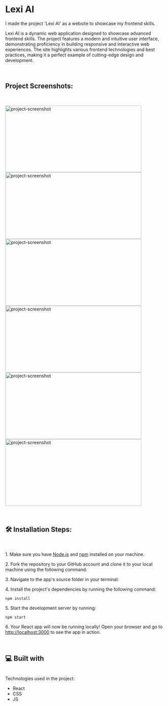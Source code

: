 # Lexi AI

<p id="description">I made the project 'Lexi AI' as a website to showcase my frontend skills. </br>
<p>
Lexi AI is a dynamic web application designed to showcase advanced frontend skills. The project features a modern and intuitive user interface, demonstrating proficiency in building responsive and interactive web experiences. The site highlights various frontend technologies and best practices, making it a perfect example of cutting-edge design and development.</p>
</br>
<h2>Project Screenshots:</h2>
</br>
<p>
<img src="https://github.com/user-attachments/assets/82249a2b-28a8-4585-b850-a60d19f602f0" alt="project-screenshot" width="430" height="210/">

<img src="https://github.com/user-attachments/assets/7e5e58cb-3853-41c1-9872-a480865f20fd" alt="project-screenshot" width="430" height="210/">

<img src="https://github.com/user-attachments/assets/3dfd2362-e036-4a7e-aa28-f6a225fe4085" alt="project-screenshot" width="430" height="210/">

<img src="https://github.com/user-attachments/assets/52adf1b9-6be6-459c-8df2-1ea8261a6942" alt="project-screenshot" width="430" height="210/">

<img src="https://github.com/user-attachments/assets/e86837e0-80a8-49c0-9b2f-6ea4018c5507" alt="project-screenshot" width="430" height="210/">

<img src="https://github.com/user-attachments/assets/63e8ab34-71f0-41cc-bc7f-6d2d69373b24" alt="project-screenshot" width="430" height="210/">

</p>
  
</br>

<h2>🛠️ Installation Steps:</h2>
</br>
<p>1. Make sure you have <a href="https://nodejs.org/en/download/">Node.js</a> and <a href="https://www.npmjs.com/get-npm">npm</a> installed on your machine.</p>

<p>2. Fork the repository to your GitHub account and clone it to your local machine using the following command:</p>

<p>3. Navigate to the app's source folder in your terminal:</p>


<p>4. Install the project's dependencies by running the following command:</p>

```
npm install
```

<p>5. Start the development server by running:</p>

```
npm start
```

<p>6. Your React app will now be running locally! Open your browser and go to <a href="http://localhost:3000">http://localhost:3000</a> to see the app in action.</p>

  
 </br>
<h2>💻 Built with</h2>
</br>
Technologies used in the project:

*   React
*   CSS
*   JS
